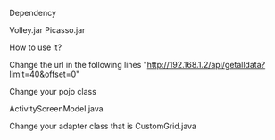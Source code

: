 Dependency

Volley.jar
Picasso.jar

How to use it?

Change the url in the following lines
 "http://192.168.1.2/api/getalldata?limit=40&offset=0"
 
 
Change your pojo class

ActivityScreenModel.java 

Change your adapter class that is CustomGrid.java


